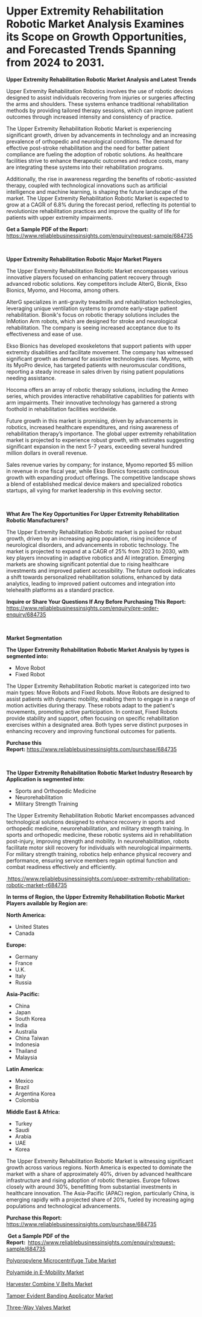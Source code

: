<p><h1>Upper Extremity Rehabilitation Robotic Market Analysis Examines its Scope on Growth Opportunities, and Forecasted Trends Spanning from 2024 to 2031.</h1></p><p><strong>Upper Extremity Rehabilitation Robotic Market Analysis and Latest Trends</strong></p>
<p><p>Upper Extremity Rehabilitation Robotics involves the use of robotic devices designed to assist individuals recovering from injuries or surgeries affecting the arms and shoulders. These systems enhance traditional rehabilitation methods by providing tailored therapy sessions, which can improve patient outcomes through increased intensity and consistency of practice.</p><p>The Upper Extremity Rehabilitation Robotic Market is experiencing significant growth, driven by advancements in technology and an increasing prevalence of orthopedic and neurological conditions. The demand for effective post-stroke rehabilitation and the need for better patient compliance are fueling the adoption of robotic solutions. As healthcare facilities strive to enhance therapeutic outcomes and reduce costs, many are integrating these systems into their rehabilitation programs.</p><p>Additionally, the rise in awareness regarding the benefits of robotic-assisted therapy, coupled with technological innovations such as artificial intelligence and machine learning, is shaping the future landscape of the market. The Upper Extremity Rehabilitation Robotic Market is expected to grow at a CAGR of 6.8% during the forecast period, reflecting its potential to revolutionize rehabilitation practices and improve the quality of life for patients with upper extremity impairments.</p></p>
<p><strong>Get a Sample PDF of the Report:&nbsp;</strong> <a href="https://www.reliablebusinessinsights.com/enquiry/request-sample/684735?utm_campaign=75&utm_medium=2&utm_source=Github&utm_content=ia&utm_term=30102024&utm_id=upper-extremity-rehabilitation-robotic">https://www.reliablebusinessinsights.com/enquiry/request-sample/684735</a></p>
<p>&nbsp;</p>
<p><strong>Upper Extremity Rehabilitation Robotic Major Market Players</strong></p>
<p><p>The Upper Extremity Rehabilitation Robotic Market encompasses various innovative players focused on enhancing patient recovery through advanced robotic solutions. Key competitors include AlterG, Bionik, Ekso Bionics, Myomo, and Hocoma, among others.</p><p>AlterG specializes in anti-gravity treadmills and rehabilitation technologies, leveraging unique ventilation systems to promote early-stage patient rehabilitation. Bionik's focus on robotic therapy solutions includes the InMotion Arm robots, which are designed for stroke and neurological rehabilitation. The company is seeing increased acceptance due to its effectiveness and ease of use.</p><p>Ekso Bionics has developed exoskeletons that support patients with upper extremity disabilities and facilitate movement. The company has witnessed significant growth as demand for assistive technologies rises. Myomo, with its MyoPro device, has targeted patients with neuromuscular conditions, reporting a steady increase in sales driven by rising patient populations needing assistance.</p><p>Hocoma offers an array of robotic therapy solutions, including the Armeo series, which provides interactive rehabilitative capabilities for patients with arm impairments. Their innovative technology has garnered a strong foothold in rehabilitation facilities worldwide.</p><p>Future growth in this market is promising, driven by advancements in robotics, increased healthcare expenditures, and rising awareness of rehabilitation therapy’s importance. The global upper extremity rehabilitation market is projected to experience robust growth, with estimates suggesting significant expansion in the next 5-7 years, exceeding several hundred million dollars in overall revenue.</p><p>Sales revenue varies by company; for instance, Myomo reported $5 million in revenue in one fiscal year, while Ekso Bionics forecasts continuous growth with expanding product offerings. The competitive landscape shows a blend of established medical device makers and specialized robotics startups, all vying for market leadership in this evolving sector.</p></p>
<p>&nbsp;</p>
<p><strong>What Are The Key Opportunities For Upper Extremity Rehabilitation Robotic Manufacturers?</strong></p>
<p><p>The Upper Extremity Rehabilitation Robotic market is poised for robust growth, driven by an increasing aging population, rising incidence of neurological disorders, and advancements in robotic technology. The market is projected to expand at a CAGR of 25% from 2023 to 2030, with key players innovating in adaptive robotics and AI integration. Emerging markets are showing significant potential due to rising healthcare investments and improved patient accessibility. The future outlook indicates a shift towards personalized rehabilitation solutions, enhanced by data analytics, leading to improved patient outcomes and integration into telehealth platforms as a standard practice.</p></p>
<p><strong>Inquire or Share Your Questions If Any Before Purchasing This Report:</strong> <a href="https://www.reliablebusinessinsights.com/enquiry/pre-order-enquiry/684735?utm_campaign=75&utm_medium=2&utm_source=Github&utm_content=ia&utm_term=30102024&utm_id=upper-extremity-rehabilitation-robotic">https://www.reliablebusinessinsights.com/enquiry/pre-order-enquiry/684735</a></p>
<p>&nbsp;</p>
<p><strong>Market Segmentation</strong></p>
<p><strong>The Upper Extremity Rehabilitation Robotic Market Analysis by types is segmented into:</strong></p>
<p><ul><li>Move Robot</li><li>Fixed Robot</li></ul></p>
<p><p>The Upper Extremity Rehabilitation Robotic market is categorized into two main types: Move Robots and Fixed Robots. Move Robots are designed to assist patients with dynamic mobility, enabling them to engage in a range of motion activities during therapy. These robots adapt to the patient's movements, promoting active participation. In contrast, Fixed Robots provide stability and support, often focusing on specific rehabilitation exercises within a designated area. Both types serve distinct purposes in enhancing recovery and improving functional outcomes for patients.</p></p>
<p><strong>Purchase this Report:&nbsp;</strong><a href="https://www.reliablebusinessinsights.com/purchase/684735?utm_campaign=75&utm_medium=2&utm_source=Github&utm_content=ia&utm_term=30102024&utm_id=upper-extremity-rehabilitation-robotic">https://www.reliablebusinessinsights.com/purchase/684735</a></p>
<p>&nbsp;</p>
<p><strong>The Upper Extremity Rehabilitation Robotic Market Industry Research by Application is segmented into:</strong></p>
<p><ul><li>Sports and Orthopedic Medicine</li><li>Neurorehabilitation</li><li>Military Strength Training</li></ul></p>
<p><p>The Upper Extremity Rehabilitation Robotic Market encompasses advanced technological solutions designed to enhance recovery in sports and orthopedic medicine, neurorehabilitation, and military strength training. In sports and orthopedic medicine, these robotic systems aid in rehabilitation post-injury, improving strength and mobility. In neurorehabilitation, robots facilitate motor skill recovery for individuals with neurological impairments. For military strength training, robotics help enhance physical recovery and performance, ensuring service members regain optimal function and combat readiness effectively and efficiently.</p></p>
<p><a href="https://www.reliablebusinessinsights.com/upper-extremity-rehabilitation-robotic-market-r684735?utm_campaign=75&utm_medium=2&utm_source=Github&utm_content=ia&utm_term=30102024&utm_id=upper-extremity-rehabilitation-robotic">&nbsp;https://www.reliablebusinessinsights.com/upper-extremity-rehabilitation-robotic-market-r684735</a></p>
<p><strong>In terms of Region, the Upper Extremity Rehabilitation Robotic Market Players available by Region are:</strong></p>
<p>
    <p> <strong> North America: </strong>
        <ul>
            <li>United States</li>
            <li>Canada</li>
        </ul>
        </p> 
    <p> <strong> Europe: </strong>
        <ul>
            <li>Germany</li>
            <li>France</li>
            <li>U.K.</li>
            <li>Italy</li>
            <li>Russia</li>
        </ul>
        </p> 
    <p> <strong> Asia-Pacific: </strong>
        <ul>
            <li>China</li>
            <li>Japan</li>
            <li>South Korea</li>
            <li>India</li>
            <li>Australia</li>
            <li>China Taiwan</li>
            <li>Indonesia</li>
            <li>Thailand</li>
            <li>Malaysia</li>
        </ul>
        </p> 
    <p> <strong> Latin America: </strong>
        <ul>
            <li>Mexico</li>
            <li>Brazil</li>
            <li>Argentina Korea</li>
            <li>Colombia</li>
        </ul>
        </p> 
    <p> <strong> Middle East & Africa: </strong>
        <ul>
            <li>Turkey</li>
            <li>Saudi</li>
            <li>Arabia</li>
            <li>UAE</li>
            <li>Korea</li>
        </ul>
    </p>
    </p>
<p><p>The Upper Extremity Rehabilitation Robotic Market is witnessing significant growth across various regions. North America is expected to dominate the market with a share of approximately 40%, driven by advanced healthcare infrastructure and rising adoption of robotic therapies. Europe follows closely with around 30%, benefitting from substantial investments in healthcare innovation. The Asia-Pacific (APAC) region, particularly China, is emerging rapidly with a projected share of 20%, fueled by increasing aging populations and technological advancements.</p></p>
<p><strong>Purchase this Report: </strong><a href="https://www.reliablebusinessinsights.com/purchase/684735?utm_campaign=75&utm_medium=2&utm_source=Github&utm_content=ia&utm_term=30102024&utm_id=upper-extremity-rehabilitation-robotic">https://www.reliablebusinessinsights.com/purchase/684735</a></p>
<p>&nbsp;<strong>Get a Sample PDF of the Report:&nbsp;&nbsp;</strong><a href="https://www.reliablebusinessinsights.com/enquiry/request-sample/684735?utm_campaign=75&utm_medium=2&utm_source=Github&utm_content=ia&utm_term=30102024&utm_id=upper-extremity-rehabilitation-robotic">https://www.reliablebusinessinsights.com/enquiry/request-sample/684735</a></p>
<p><strong></strong></p>
<p><p><a href="https://github.com/shivermasallash/Market-Research-Report-List-1/blob/main/polypropylene-microcentrifuge-tube-market.md?utm_campaign=75&utm_medium=2&utm_source=Github&utm_content=ia&utm_term=30102024&utm_id=upper-extremity-rehabilitation-robotic">Polypropylene Microcentrifuge Tube Market</a></p><p><a href="https://www.linkedin.com/pulse/polyamide-e-mobility-industry-forecast-market-shifts-strategic-tsnvc?utm_campaign=75&utm_medium=2&utm_source=Github&utm_content=ia&utm_term=30102024&utm_id=upper-extremity-rehabilitation-robotic">Polyamide in E-Mobility Market</a></p><p><a href="https://issuu.com/reportprime-2/docs/harvester-combine-v-belts-market-si_35deab8e1c3080?utm_campaign=75&utm_medium=2&utm_source=Github&utm_content=ia&utm_term=30102024&utm_id=upper-extremity-rehabilitation-robotic">Harvester Combine V Belts Market</a></p><p><a href="https://www.linkedin.com/pulse/tamper-evident-banding-applicator-market-analysis-product-segmentation-7mc7f?utm_campaign=75&utm_medium=2&utm_source=Github&utm_content=ia&utm_term=30102024&utm_id=upper-extremity-rehabilitation-robotic">Tamper Evident Banding Applicator Market</a></p><p><a href="https://issuu.com/reportprime-2/docs/three-way-valves-market-size-2030.p_1f1f999ba1238e?utm_campaign=75&utm_medium=2&utm_source=Github&utm_content=ia&utm_term=30102024&utm_id=upper-extremity-rehabilitation-robotic">Three-Way Valves Market</a></p></p>